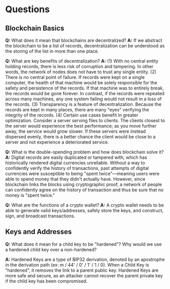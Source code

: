 # Questions

## Blockchain Basics

**Q:** What does it mean that blockchains are decentralized?
**A:** If we abstract the blockchain to be a list of records, decentralization can be understood as the storing of the list in more than one place.

**Q:** What are key benefits of decentralization?
**A:** (1) With no central entity holding records, there is less risk of corruption and tampering. In other words, the network of nodes does not have to trust any single entity. (2) There is no central point of failure. If records were kept on a single computer, the health of that machine would be solely responsible for the safety and persistence of the records. If that machine was to entirely break, the records would be gone forever. In contrast, if the records were repeated across many machines, any one system failing would not result in a loss of the records. (3) Transparency is a feature of decentralization. Because the records are kept in many places, there are many "eyes" verifying the integrity of the records. (4) Certain use cases benefit in greater optimization. Consider a server serving files to clients. The clients closest to the server would experience the best performance; as you move further away, the service would grow slower. If these servers were instead dispersed evenly, there is a better chance the client would be close to a server and not experience a deteriorated service.

**Q:** What is the double-spending problem and how does blockchain solve it?
**A:** Digital records are easily duplicated or tampered with, which has historically rendered digital currencies unreliable. Without a way to confidently verify the history of transactions, past attempts of digital currencies were susceptible to being "spent twice"&mdash;meaning users were able to spend money that they didn't actually have. However, since blockchain links the blocks using cryptographic proof, a network of people can confidently agree on the history of transaction and thus be sure that no money is "spent twice."

**Q:** What are the functions of a crypto wallet?
**A:** A crypto wallet needs to be able to generate valid keys/addresses, safely store the keys, and construct, sign, and broadcast transactions.

## Keys and Addresses

**Q:** What does it mean for a child key to be "hardened"? Why would we use a hardened child key over a non-hardened?

**A:** Hardened Keys are a type of BIP32 derivation, denoted by an apostrophe in the derivation path (ex: m / 44' / 0' / 1' / 1 / 0). When a Child Key is "hardened", it removes the link to a parent public key. Hardened Keys are more safe and secure, as an attacker cannot recover the parent private key if the child key has been compromised. 
